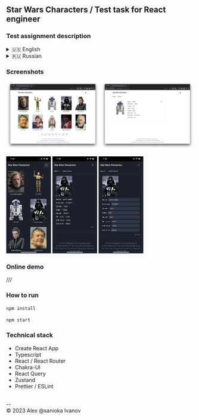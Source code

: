 ## Star Wars Characters / Test task for React engineer 

### Test assignment description

<details><summary>🇺🇸 English</summary>
Using a third-party API as a data source (example: [Star Wars API](https://swapi.dev/)), implement a React SPA application consisting of two pages.

On the main page, display a list or cards of characters, add the ability to paginate to the list.
Implement a page with detailed information on the selected character.

Pros:

* Using TypeScript
* Neat layout
* Using a UI framework (Material, Ant, Bootstrap, etc.)

As an additional task:

* Use Redux/MobX/Zustand storage to work with data
* Edit character information locally, without sending to the server
* Write tests
</details>

<details><summary>🇷🇺 Russian</summary>

Используя стороннее API в качестве источника данных (пример: [Star Wars API](https://swapi.dev/) ), реализовать SPA
приложение React, состоящее из двух страниц.

На главной странице отобразить список или карточки персонажей, к списку добавить возможность пагинации.
Реализовать страницу с подробной информацией по выбранному персонажу.

Плюсы:

* Использование TypeScript
* Аккуратная верстка
* Использование UI фреймворка (Material, Ant, Bootstrap и т.п.)

В качестве дополнительного задания:

* Для работы с данными использовать хранилище Redux/MobX/Zustand
* Редактировать информацию о персонаже локально, без отправки на сервер
* Написать тесты

</details>

### Screenshots

<img src="https://raw.githubusercontent.com/sanioka/star-wars-api/main/screenshots/desktop/desktop-screen1.jpg" width="250" alt="App demo screenshot">
<img src="https://raw.githubusercontent.com/sanioka/star-wars-api/main/screenshots/desktop/desktop-screen2.jpg" width="250" alt="App demo screenshot">
<br><br>
<img src="https://raw.githubusercontent.com/sanioka/star-wars-api/main/screenshots/mobile/mobile-screen1.jpg" width="120" alt="App demo screenshot">
<img src="https://raw.githubusercontent.com/sanioka/star-wars-api/main/screenshots/mobile/mobile-screen2.jpg" width="120" alt="App demo screenshot">
<img src="https://raw.githubusercontent.com/sanioka/star-wars-api/main/screenshots/mobile/mobile-screen3.jpg" width="120" alt="App demo screenshot">

### Online demo

///

### How to run

`npm install`

`npm start`

### Technical stack

* Create React App
* Typescript
* React / React Router
* Chakra-UI
* React Query
* Zustand
* Prettier / ESLint

<br>
--<br>
&copy; 2023 Alex @sanioka Ivanov
